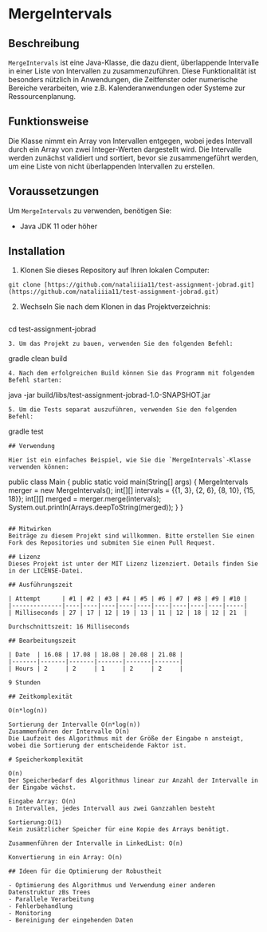 # MergeIntervals

## Beschreibung

`MergeIntervals` ist eine Java-Klasse, die dazu dient, überlappende Intervalle in einer Liste von Intervallen zu zusammenzuführen. Diese Funktionalität ist besonders nützlich in Anwendungen, die Zeitfenster oder numerische Bereiche verarbeiten, wie z.B. Kalenderanwendungen oder Systeme zur Ressourcenplanung.

## Funktionsweise

Die Klasse nimmt ein Array von Intervallen entgegen, wobei jedes Intervall durch ein Array von zwei Integer-Werten dargestellt wird. Die Intervalle werden zunächst validiert und sortiert, bevor sie zusammengeführt werden, um eine Liste von nicht überlappenden Intervallen zu erstellen.

## Voraussetzungen

Um `MergeIntervals` zu verwenden, benötigen Sie:
- Java JDK 11 oder höher

## Installation

1. Klonen Sie dieses Repository auf Ihren lokalen Computer:
```
git clone [https://github.com/nataliiia11/test-assignment-jobrad.git](https://github.com/nataliiia11/test-assignment-jobrad.git)
```
2. Wechseln Sie nach dem Klonen in das Projektverzeichnis:
   ```
cd test-assignment-jobrad
   ```
3. Um das Projekt zu bauen, verwenden Sie den folgenden Befehl:
   ```
gradle clean build
   ```
4. Nach dem erfolgreichen Build können Sie das Programm mit folgendem Befehl starten:
   ```
java -jar build/libs/test-assignment-jobrad-1.0-SNAPSHOT.jar
   ```
5. Um die Tests separat auszuführen, verwenden Sie den folgenden Befehl:
   ```
gradle test
   ```
## Verwendung

Hier ist ein einfaches Beispiel, wie Sie die `MergeIntervals`-Klasse verwenden können:

```
public class Main {
public static void main(String[] args) {
MergeIntervals merger = new MergeIntervals();
int[][] intervals = {{1, 3}, {2, 6}, {8, 10}, {15, 18}};
int[][] merged = merger.merge(intervals);
System.out.println(Arrays.deepToString(merged));
}
}
```

## Mitwirken
Beiträge zu diesem Projekt sind willkommen. Bitte erstellen Sie einen Fork des Repositories und submiten Sie einen Pull Request.

## Lizenz
Dieses Projekt ist unter der MIT Lizenz lizenziert. Details finden Sie in der LICENSE-Datei.

## Ausführungszeit

| Attempt      | #1 | #2 | #3 | #4 | #5 | #6 | #7 | #8 | #9 | #10 |
|--------------|----|----|----|----|----|----|----|----|----|-----|
| Milliseconds | 27 | 17 | 12 | 19 | 13 | 11 | 12 | 18 | 12 | 21  |

Durchschnittszeit: 16 Milliseconds

## Bearbeitungszeit

| Date  | 16.08 | 17.08 | 18.08 | 20.08 | 21.08 |
|-------|-------|-------|-------|-------|-------|
| Hours | 2     | 2     | 1     | 2     | 2     | 

9 Stunden

## Zeitkomplexität

O(n*log(n))

Sortierung der Intervalle O(n*log(n))
Zusammenführen der Intervalle O(n)
Die Laufzeit des Algorithmus mit der Größe der Eingabe n ansteigt, wobei die Sortierung der entscheidende Faktor ist.

# Speicherkomplexität

O(n)
Der Speicherbedarf des Algorithmus linear zur Anzahl der Intervalle in der Eingabe wächst.

Eingabe Array: O(n)
n Intervallen, jedes Intervall aus zwei Ganzzahlen besteht

Sortierung:O(1)
Kein zusätzlicher Speicher für eine Kopie des Arrays benötigt.

Zusammenführen der Intervalle in LinkedList: O(n)

Konvertierung in ein Array: O(n)

## Ideen für die Optimierung der Robustheit

- Optimierung des Algorithmus und Verwendung einer anderen Datenstruktur zBs Trees
- Parallele Verarbeitung
- Fehlerbehandlung
- Monitoring
- Bereinigung der eingehenden Daten
